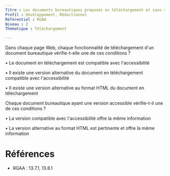 ```yaml
---
Titre : Les documents bureautiques proposés en téléchargement et sans version alternative HTML sont compatibles avec l'accessibilité.
Profil : Développement, Rédactionnel
Référentiel : RGAA
Niveau : 2
Thématique : Téléchargement

---
```

Dans chaque page Web, chaque fonctionnalité de téléchargement d'un document bureautique vérifie-t-elle une de ces conditions ?

• Le document en téléchargement est compatible avec l'accessibilité

• Il existe une version alternative du document en téléchargement compatible avec l'accessibilité

• Il existe une version alternative au format HTML du document en téléchargement

Chaque document bureautique ayant une version accessible vérifie-t-il une de ces conditions ?

• La version compatible avec l'accessibilité offre la même information

• La version alternative au format HTML est pertinente et offre la même information

# Références

*   RGAA : 13.7.1, 13.8.1